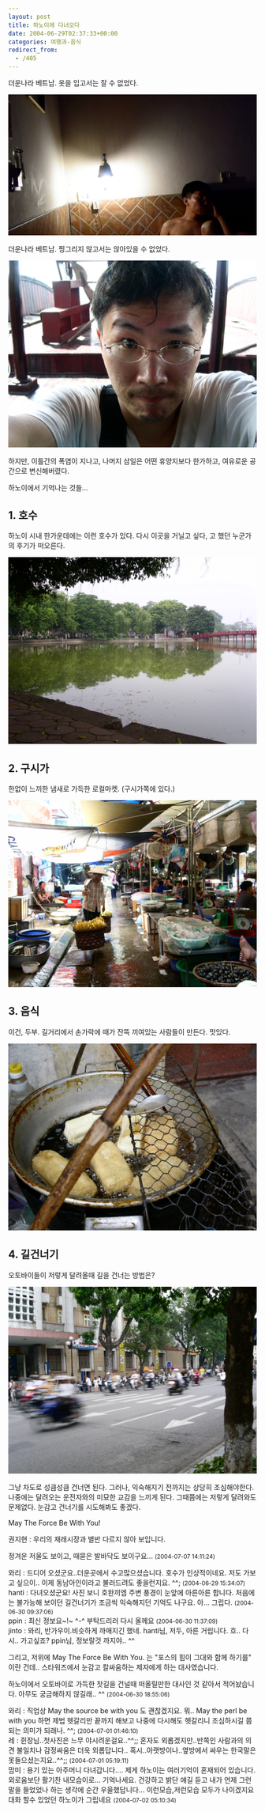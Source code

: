 ```yaml
---
layout: post
title: 하노이에 다녀오다
date: 2004-06-29T02:37:33+00:00
categories: 여행과-음식
redirect_from:
  - /405
---
```


더운나라 베트남. 옷을 입고서는 잘 수 없었다.

![ ](/assets/media/uploads_2004_06_PICT0478s.jpg)

더운나라 베트남. 찡그리지 않고서는 앉아있을 수 없었다.

![ ](/assets/media/uploads_2004_06_PICT0588.jpg)

하지만, 이틀간의 폭염이 지나고, 나머지 삼일은 어떤 휴양지보다 한가하고, 여유로운 공간으로 변신해버렸다.

하노이에서 기억나는 것들...

<h2>1. 호수</h2>

하노이 시내 한가운데에는 이런 호수가 있다. 다시 이곳을 거닐고 싶다, 고 했던 누군가의 후기가 떠오른다.

![ ](/assets/media/uploads_2004_06_PICT0617.jpg)

<h2>2. 구시가</h2>

한없이 느끼한 냄새로 가득한 로컬마켓. (구시가쪽에 있다.)

![ ](/assets/media/uploads_2004_06_PICT0622.jpg)

<h2>3. 음식</h2>

이건, 두부. 길거리에서 손가락에 때가 잔뜩 끼여있는 사람들이 만든다. 맛있다.

![ ](/assets/media/uploads_2004_06_PICT0624.jpg)

<h2>4. 길건너기</h2>

오토바이들이 저렇게 달려올때 길을 건너는 방법은?

![ ](/assets/media/uploads_2004_06_PICT0648.jpg)

그냥 차도로 성큼성큼 건너면 된다. 그러나, 익숙해지기 전까지는 상당히 조심해야한다. 나중에는 달려오는 운전자와의 미묘한 교감을 느끼게 된다. 그때쯤에는 저렇게 달려와도 문제없다. 눈감고 건너기를 시도해봐도 좋겠다.

May The Force Be With You!
<div id=comments>
<div class=comment>
<!--- cmt:753 --->
<!--- mail: --->
<!--- parent:0 --->
권지현 : 
우리의 재래시장과 별반 다르지 않아 보입니다.

정겨운 저울도 보이고, 때묻은 발바닥도 보이구요...
 <small>(2004-07-07 14:11:24)</small>
</div>
<div class=comment>
<!--- cmt:754 --->
<!--- mail: --->
<!--- parent:0 --->
와리 : 
드디어 오셨군요..더운곳에서 수고많으셨습니다.
호수가 인상적이네요.
저도 가보고 싶으이..
이제 동남아인이라고 불러드려도 좋을런지요. ^^;
 <small>(2004-06-29 15:34:07)</small>
</div>
<div class=comment>
<!--- cmt:755 --->
<!--- mail: --->
<!--- parent:0 --->
hanti : 
다녀오셨군요! 
사진 보니 호완끼엠 주변 풍경이 눈앞에 아른아른 합니다. 처음에는 불가능해 보이던 길건너기가 조금씩 익숙해지던 기억도 나구요. 아... 그립다.
 <small>(2004-06-30 09:37:06)</small>
</div>
<div class=comment>
<!--- cmt:756 --->
<!--- mail: --->
<!--- parent:0 --->
ppin : 
최신 정보요~!~ ^-^ 부탁드리러 다시 올께요
 <small>(2004-06-30 11:37:09)</small>
</div>
<div class=comment>
<!--- cmt:757 --->
<!--- mail: --->
<!--- parent:0 --->
jinto : 
와리, 반가우이.비슷하게 까매지긴 했네.
hanti님, 저두, 아른 거립니다. 흐.. 다시.. 가고싶죠?
ppin님, 정보랄것 까지야.. ^^

그리고, 저위에 May The Force Be With You. 는 "포스의 힘이 그대와 함께 하기를" 이란 건데.. 스타워즈에서 눈감고 칼싸움하는 제자에게 하는 대사였습니다.

하노이에서 오토바이로 가득한 찻길을 건널때 떠올릴만한 대사인 것 같아서 적어놨습니다. 아무도 궁금해하지 않길래.. ^^
 <small>(2004-06-30 18:55:06)</small>
</div>
<div class=comment>
<!--- cmt:758 --->
<!--- mail: --->
<!--- parent:0 --->
와리 : 
직업상 May the source be with you 도 괜찮겠지요.
뭐..
May the perl be with you 하면 제법 헷갈리만 끝까지 해보고 나중에 다시해도 헷갈리니 조심하시길 쯤되는 의미가 되래나. ^^;
 <small>(2004-07-01 01:46:10)</small>
</div>
<div class=comment>
<!--- cmt:759 --->
<!--- mail: --->
<!--- parent:0 --->
레 : 
쥔장님..첫사진은 느무 야시려운걸요..^^;;
혼자도 외롭겠지만..반쪽인 사람과의 의견 불일치나 감정싸움은 더욱 외롭답니다..
혹시..아랫방이나..옆방에서 싸우는 한국말은 못들으셨는지요..^^;;
 <small>(2004-07-01 05:19:11)</small>
</div>
<div class=comment>
<!--- cmt:760 --->
<!--- mail: --->
<!--- parent:0 --->
맘미 : 
용기 있는 아주머니 다녀갑니다....
제게 하노이는 여러기억이 혼재되어 있습니다.
외로움보단 활기찬 내모습이로...
기억나세요. 건강하고 밝단 얘길 듣고 내가 언제 그런 말을 들었었나 하는 생각에 순간 우울했답니다...
이런모습,저런모습 모두가 나이겠지요
대화 할수 있었던 하노이가 그립네요
 <small>(2004-07-02 05:10:34)</small>
</div>
</div>
